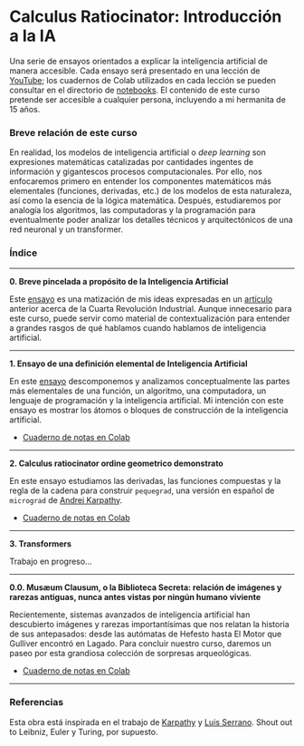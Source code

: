 # Calculus Ratiocinator: Introducción a la IA

Una serie de ensayos orientados a explicar la inteligencia artificial de manera accesible. Cada ensayo será presentado en una lección de [YouTube](https://www.youtube.com/user/DanteNoguez); los cuadernos de Colab utilizados en cada lección se pueden consultar en el directorio de [notebooks](/notebooks). El contenido de este curso pretende ser accesible a cualquier persona, incluyendo a mi hermanita de 15 años.

### Breve relación de este curso

En realidad, los modelos de inteligencia artificial o *deep learning* son expresiones matemáticas catalizadas por cantidades ingentes de información y gigantescos procesos computacionales. Por ello, nos enfocaremos primero en entender los componentes matemáticos más elementales (funciones, derivadas, etc.) de los modelos de esta naturaleza, así como la esencia de la lógica matemática. Después, estudiaremos por analogía los algoritmos, las computadoras y la programación para eventualmente poder analizar los detalles técnicos y arquitectónicos de una red neuronal y un transformer.

### Índice

---
**0. Breve pincelada a propósito de la Inteligencia Artificial**

Este [ensayo](https://www.noguez.live/pincelada) es una matización de mis ideas expresadas en un [artículo](https://www.academia.edu/43673994/La_Cuarta_Revolucio_n_Industrial_y_la_planeacio_n_poli_tica_en_Me_xico) anterior acerca de la Cuarta Revolución Industrial. Aunque innecesario para este curso, puede servir como material de contextualización para entender a grandes rasgos de qué hablamos cuando hablamos de inteligencia artificial.

---

**1. Ensayo de una definición elemental de Inteligencia Artificial**

En este [ensayo](https://www.noguez.live/ia) descomponemos y analizamos conceptualmente las partes más elementales de una función, un algoritmo, una computadora, un lenguaje de programación y la inteligencia artificial. Mi intención con este ensayo es mostrar los átomos o bloques de construcción de la inteligencia artificial.

* [Cuaderno de notas en Colab](notebooks/ensayo_1.ipynb)

---

**2. Calculus ratiocinator ordine geometrico demonstrato**

En este ensayo estudiamos las derivadas, las funciones compuestas y la regla de la cadena para construir `pequegrad`, una versión en español de `micrograd` de [Andrej Karpathy](https://github.com/karpathy/micrograd).

* [Cuaderno de notas en Colab](notebooks/ensayo_2.ipynb)

---

**3. Transformers**

Trabajo en progreso...

---

**0.0. Musæum Clausum, o la Biblioteca Secreta: relación de imágenes y rarezas antiguas, nunca antes vistas por ningún humano viviente**

Recientemente, sistemas avanzados de inteligencia artificial han descubierto imágenes y rarezas importantísimas que nos relatan la historia de sus antepasados: desde las autómatas de Hefesto hasta El Motor que Gulliver encontró en Lagado. Para concluir nuestro curso, daremos un paseo por esta grandiosa colección de sorpresas arqueológicas.

* [Cuaderno de notas en Colab](notebooks/museo.ipynb)
---

### Referencias

Esta obra está inspirada en el trabajo de [Karpathy](http://karpathy.github.io/neuralnets/) y [Luis Serrano](https://www.youtube.com/c/LuisSerrano). Shout out to Leibniz, Euler y Turing, por supuesto.
